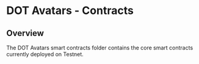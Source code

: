 # DOT Avatars - Contracts

## Overview
The DOT Avatars smart contracts folder contains the core smart contracts currently deployed on Testnet.